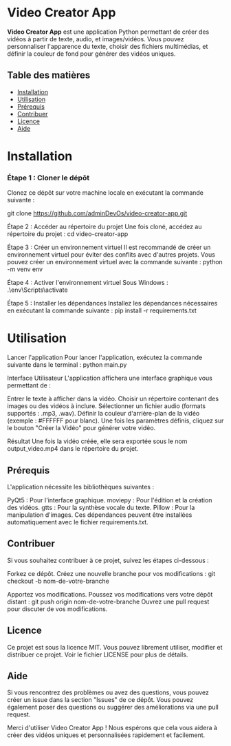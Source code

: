 # Video Creator App

**Video Creator App** est une application Python permettant de créer des vidéos à partir de texte, audio, et images/vidéos. Vous pouvez personnaliser l'apparence du texte, choisir des fichiers multimédias, et définir la couleur de fond pour générer des vidéos uniques.

## Table des matières

- [Installation](#installation)
- [Utilisation](#utilisation)
- [Prérequis](#prérequis)
- [Contribuer](#contribuer)
- [Licence](#licence)
- [Aide](#aide)

# Installation

### Étape 1 : Cloner le dépôt

Clonez ce dépôt sur votre machine locale en exécutant la commande suivante :

git clone https://github.com/adminDevOs/video-creator-app.git


Étape 2 : Accéder au répertoire du projet
Une fois cloné, accédez au répertoire du projet : cd video-creator-app

Étape 3 : Créer un environnement virtuel
Il est recommandé de créer un environnement virtuel pour éviter des conflits avec d'autres projets. Vous pouvez créer un environnement virtuel avec la commande suivante : python -m venv env

Étape 4 : Activer l'environnement virtuel
Sous Windows : .\env\Scripts\activate

Étape 5 : Installer les dépendances
Installez les dépendances nécessaires en exécutant la commande suivante : pip install -r requirements.txt

# Utilisation
 
Lancer l'application
Pour lancer l'application, exécutez la commande suivante dans le terminal : python main.py

Interface Utilisateur
L'application affichera une interface graphique vous permettant de :

Entrer le texte à afficher dans la vidéo.
Choisir un répertoire contenant des images ou des vidéos à inclure.
Sélectionner un fichier audio (formats supportés : .mp3, .wav).
Définir la couleur d'arrière-plan de la vidéo (exemple : #FFFFFF pour blanc).
Une fois les paramètres définis, cliquez sur le bouton "Créer la Vidéo" pour générer votre vidéo.

Résultat
Une fois la vidéo créée, elle sera exportée sous le nom output_video.mp4 dans le répertoire du projet.

## Prérequis
L'application nécessite les bibliothèques suivantes :

PyQt5 : Pour l'interface graphique.
moviepy : Pour l'édition et la création des vidéos.
gtts : Pour la synthèse vocale du texte.
Pillow : Pour la manipulation d'images.
Ces dépendances peuvent être installées automatiquement avec le fichier requirements.txt.

## Contribuer
Si vous souhaitez contribuer à ce projet, suivez les étapes ci-dessous :

Forkez ce dépôt.
Créez une nouvelle branche pour vos modifications : git checkout -b nom-de-votre-branche

Apportez vos modifications.
Poussez vos modifications vers votre dépôt distant : git push origin nom-de-votre-branche
Ouvrez une pull request pour discuter de vos modifications.

## Licence
Ce projet est sous la licence MIT. Vous pouvez librement utiliser, modifier et distribuer ce projet. Voir le fichier LICENSE pour plus de détails.

## Aide
Si vous rencontrez des problèmes ou avez des questions, vous pouvez créer un issue dans la section "Issues" de ce dépôt. Vous pouvez également poser des questions ou suggérer des améliorations via une pull request.

Merci d'utiliser Video Creator App ! Nous espérons que cela vous aidera à créer des vidéos uniques et personnalisées rapidement et facilement.
